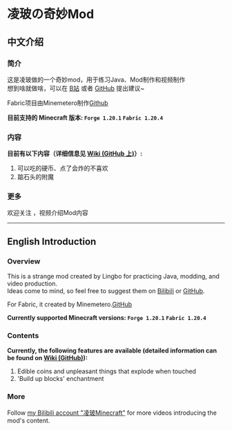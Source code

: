 # 凌玻の奇妙Mod

## 中文介绍

### 简介

这是凌玻做的一个奇妙mod，用于练习Java、Mod制作和视频制作  
想到啥就做啥，可以在 [B站](https://space.bilibili.com/1886311488) 或者 [GitHub](https://github.com/lingbopro/lingbos-sussy-mod) 提出建议~  

Fabric项目由Minemetero制作[Github](https://github.com/Minemetero/lingbos_sussy_mod/issues)  

**目前支持的 Minecraft 版本: `Forge 1.20.1` `Fabric 1.20.4`**

### 内容

**目前有以下内容（详细信息见 [Wiki (GitHub 上)](https://github.com/lingbopro/lingbos-sussy-mod/wiki)）:**

1. 可以吃的硬币、点了会炸的不喜欢
2. 踮石头的附魔

### 更多

欢迎关注 ，视频介绍Mod内容

----------

## English Introduction

### Overview

This is a strange mod created by Lingbo for practicing Java, modding, and video production.  
Ideas come to mind, so feel free to suggest them on [Bilibili](https://space.bilibili.com/1886311488)
or [GitHub](https://github.com/lingbopro/lingbos-sussy-mod).  

For Fabric, it created by Minemetero.[GitHub](https://github.com/Minemetero/lingbos_sussy_mod/issues)  

**Currently supported Minecraft versions: `Forge 1.20.1` `Fabric 1.20.4`**

### Contents

**Currently, the following features are available (detailed information can be found on [Wiki (GitHub)](https://github.com/lingbopro/lingbos-sussy-mod/wiki)):**

1. Edible coins and unpleasant things that explode when touched
2. 'Build up blocks' enchantment

### More

Follow [my Bilibili account "凌玻Minecraft"](https://space.bilibili.com/1886311488) for more videos introducing the mod's content.